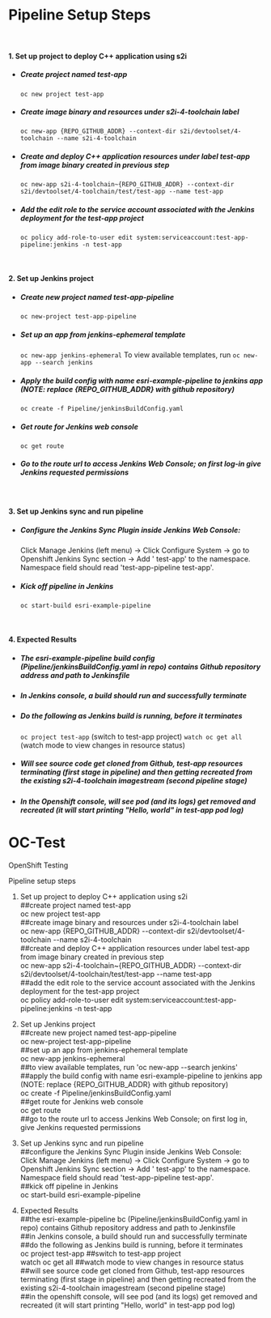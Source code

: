 # Pipeline Setup Steps  

&nbsp;
#### 1.    Set up project to deploy C++ application using s2i

* ##### Create project named test-app

    `oc new project test-app`
    
* ##### Create image binary and resources under s2i-4-toolchain label

    `oc new-app {REPO_GITHUB_ADDR} --context-dir s2i/devtoolset/4-toolchain --name s2i-4-toolchain` 
    
* ##### Create and deploy C++ application resources under label test-app from image binary created in previous step
    `oc new-app s2i-4-toolchain~{REPO_GITHUB_ADDR} --context-dir s2i/devtoolset/4-toolchain/test/test-app --name test-app` 

* ##### Add the edit role to the service account associated with the Jenkins deployment for the test-app project
    `oc policy add-role-to-user edit system:serviceaccount:test-app-pipeline:jenkins -n test-app`

&nbsp;
#### 2. Set up Jenkins project

* ##### Create new project named test-app-pipeline

    `oc new-project test-app-pipeline`
    
* ##### Set up an app from jenkins-ephemeral template

    `oc new-app jenkins-ephemeral`
    To view available templates, run `oc new-app --search jenkins`
    
* ##### Apply the build config with name esri-example-pipeline to jenkins app (NOTE: replace {REPO_GITHUB_ADDR} with github repository)

    `oc create -f Pipeline/jenkinsBuildConfig.yaml` 
    
* ##### Get route for Jenkins web console

    `oc get route` 

* ##### Go to the route url to access Jenkins Web Console; on first log-in give Jenkins requested permissions  
&nbsp;

#### 3. Set up Jenkins sync and run pipeline

* ##### Configure the Jenkins Sync Plugin inside Jenkins Web Console: 

     Click Manage Jenkins (left menu) -> Click Configure System -> go to Openshift Jenkins Sync section -> Add ' test-app' to the namespace. Namespace field should read 'test-app-pipeline test-app'.
    
* ##### Kick off pipeline in Jenkins
    `oc start-build esri-example-pipeline` 

&nbsp;
#### 4. Expected Results

* ##### The esri-example-pipeline build config (Pipeline/jenkinsBuildConfig.yaml in repo) contains Github repository address and path to Jenkinsfile

* ##### In Jenkins console, a build should run and successfully terminate

* ##### Do the following as Jenkins build is running, before it terminates

    `oc project test-app` (switch to test-app project)
    `watch oc get all` (watch mode to view changes in resource status)
    
* ##### Will see source code get cloned from Github, test-app resources terminating (first stage in pipeline) and then getting recreated from the existing s2i-4-toolchain imagestream (second pipeline stage)

* ##### In the Openshift console, will see pod (and its logs) get removed and recreated (it will start printing "Hello, world" in test-app pod log)

 
# OC-Test
OpenShift Testing

Pipeline setup steps
    
1) Set up project to deploy C++ application using s2i  
##create project named test-app  
oc new project test-app  
##create image binary and resources under s2i-4-toolchain label  
oc new-app {REPO_GITHUB_ADDR} --context-dir s2i/devtoolset/4-toolchain --name s2i-4-toolchain   
##create and deploy C++ application resources under label test-app from image binary created in previous step  
oc new-app s2i-4-toolchain~{REPO_GITHUB_ADDR} --context-dir s2i/devtoolset/4-toolchain/test/test-app --name test-app   
##add the edit role to the service account associated with the Jenkins deployment for the test-app project  
oc policy add-role-to-user edit system:serviceaccount:test-app-pipeline:jenkins -n test-app  
  
2) Set up Jenkins project  
##create new project named test-app-pipeline  
oc new-project test-app-pipeline   
##set up an app from jenkins-ephemeral template  
oc new-app jenkins-ephemeral   
##to view available templates, run 'oc new-app --search jenkins'  
##apply the build config with name esri-example-pipeline to jenkins app (NOTE: replace {REPO_GITHUB_ADDR} with github repository)  
oc create -f Pipeline/jenkinsBuildConfig.yaml   
##get route for Jenkins web console  
oc get route   
##go to the route url to access Jenkins Web Console; on first log in, give Jenkins requested permissions  
    
3) Set up Jenkins sync and run pipeline    
##configure the Jenkins Sync Plugin inside Jenkins Web Console:   
Click Manage Jenkins (left menu) -> Click Configure System -> go to Openshift Jenkins Sync section -> Add ' test-app' to the namespace. Namespace field should read 'test-app-pipeline test-app'.  
##kick off pipeline in Jenkins  
oc start-build esri-example-pipeline   
  
4) Expected Results  
##the esri-example-pipeline bc (Pipeline/jenkinsBuildConfig.yaml in repo) contains Github repository address and path to Jenkinsfile  
##in Jenkins console, a build should run and successfully terminate  
##do the following as Jenkins build is running, before it terminates  
oc project test-app ##switch to test-app project  
watch oc get all ##watch mode to view changes in resource status  
##will see source code get cloned from Github, test-app resources terminating (first stage in pipeline) and then getting recreated from the existing s2i-4-toolchain imagestream (second pipeline stage)  
##in the openshift console, will see pod (and its logs) get removed and recreated (it will start printing "Hello, world" in test-app pod log)  
  
  


